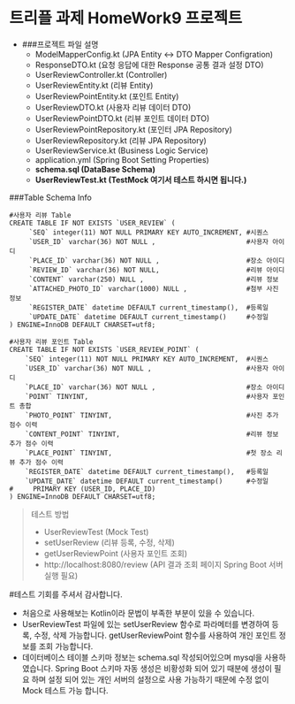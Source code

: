 # 트리플 과제 HomeWork9 프로젝트

+ ###프로젝트 파일 설명
  + ModelMapperConfig.kt (JPA Entity <-> DTO Mapper Configration)
  + ResponseDTO.kt (요청 응답에 대한 Response 공통 결과 설정 DTO)
  + UserReviewController.kt (Controller)
  + UserReviewEntity.kt (리뷰 Entity)
  + UserReviewPointEntity.kt (포인트 Entity)
  + UserReviewDTO.kt  (사용자 리뷰 데이터 DTO)
  + UserReviewPointDTO.kt (리뷰 포인트 데이터 DTO)
  + UserReviewPointRepository.kt (포인터 JPA Repository)
  + UserReviewRepository.kt (리뷰 JPA Repository)
  + UserReviewService.kt (Business Logic Service)
  + application.yml (Spring Boot Setting Properties)
  + **schema.sql (DataBase Schema)**
  + **UserReviewTest.kt (TestMock 여기서 테스트 하시면 됩니다.)**

###Table Schema Info

````
#사용자 리뷰 Table
CREATE TABLE IF NOT EXISTS `USER_REVIEW` (
     `SEQ` integer(11) NOT NULL PRIMARY KEY AUTO_INCREMENT, #시퀀스
     `USER_ID` varchar(36) NOT NULL ,                       #사용자 아이디
     `PLACE_ID` varchar(36) NOT NULL ,                      #장소 아이디
     `REVIEW_ID` varchar(36) NOT NULL,                      #리뷰 아이디
     `CONTENT` varchar(250) NULL ,                          #리뷰 정보
     `ATTACHED_PHOTO_ID` varchar(1000) NULL ,               #첨부 사진 정보
     `REGISTER_DATE` datetime DEFAULT current_timestamp(),  #등록일
     `UPDATE_DATE` datetime DEFAULT current_timestamp()     #수정일
) ENGINE=InnoDB DEFAULT CHARSET=utf8;

#사용자 리뷰 포인트 Table
CREATE TABLE IF NOT EXISTS `USER_REVIEW_POINT` (
    `SEQ` integer(11) NOT NULL PRIMARY KEY AUTO_INCREMENT,  #시퀀스
    `USER_ID` varchar(36) NOT NULL ,                        #사용자 아이디
    `PLACE_ID` varchar(36) NOT NULL ,                       #장소 아이디
    `POINT` TINYINT,                                        #사용자 포인트 총합
    `PHOTO_POINT` TINYINT,                                  #사진 추가 점수 이력
    `CONTENT_POINT` TINYINT,                                #리뷰 정보 추가 점수 이력
    `PLACE_POINT` TINYINT,                                  #첫 장소 리뷰 추가 점수 이력
    `REGISTER_DATE` datetime DEFAULT current_timestamp(),   #등록일
    `UPDATE_DATE` datetime DEFAULT current_timestamp()      #수정일
#     PRIMARY KEY (USER_ID, PLACE_ID)
) ENGINE=InnoDB DEFAULT CHARSET=utf8;
````

>테스트 방법
> + UserReviewTest (Mock Test)
> + setUserReview (리뷰 등록, 수정, 삭제)
> + getUserReviewPoint (사용자 포인트 조회)
> + http://localhost:8080/review (API 결과 조회 페이지 Spring Boot 서버 실행 필요)

#테스트 기회를 주셔서 감사합니다.
+ 처음으로 사용해보는 Kotlin이라 문법이 부족한 부분이 있을 수 있습니다.
+ UserReviewTest 파일에 있는 setUserReview 함수로 파라메터를 변경하여 등록,
수정, 삭제 가능합니다. getUserReviewPoint 함수를 사용하여 개인 포인트 정보를 조회 가능합니다.
+ 데이터베이스 테이블 스키마 정보는 schema.sql 작성되어있으며 mysql을 사용하였습니다. 
Spring Boot 스키마 자동 생성은 비황성화 되어 있기 때분에 생성이 필요 하며 설정 되어 있는 개인 서버의
설정으로 사용 가능하기 때문에 수정 없이 Mock 테스트 가능 합니다.



